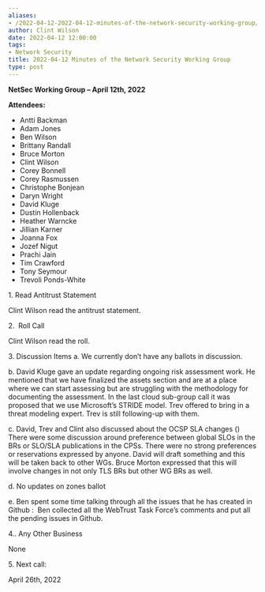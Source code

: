 ```yaml
---
aliases:
- /2022-04-12-2022-04-12-minutes-of-the-network-security-working-group/
author: Clint Wilson
date: 2022-04-12 12:00:00
tags:
- Network Security
title: 2022-04-12 Minutes of the Network Security Working Group
type: post
---
```


**NetSec Working Group – April 12th, 2022**

**Attendees:**

- Antti Backman
- Adam Jones
- Ben Wilson
- Brittany Randall
- Bruce Morton
- Clint Wilson
- Corey Bonnell
- Corey Rasmussen
- Christophe Bonjean
- Daryn Wright
- David Kluge
- Dustin Hollenback
- Heather Warncke
- Jillian Karner
- Joanna Fox
- Jozef Nigut
- Prachi Jain
- Tim Crawford
- Tony Seymour
- Trevoli Ponds-White

1. Read Antitrust Statement

Clint Wilson read the antitrust statement.

2.  Roll Call

Clint Wilson read the roll.

3. Discussion Items
a. We currently don’t have any ballots in discussion.

b. David Kluge gave an update regarding ongoing risk assessment work. He mentioned that we have finalized the assets section and are at a place where we can start assessing but are struggling with the methodology for documenting the assessment. In the last cloud sub-group call it was proposed that we use Microsoft’s STRIDE model. Trev offered to bring in a threat modeling expert. Trev is still following-up with them.

c. David, Trev and Clint also discussed about the OCSP SLA changes () There were some discussion around preference between global SLOs in the BRs or SLO/SLA publications in the CPSs. There were no strong preferences or reservations expressed by anyone. David will draft something and this will be taken back to other WGs. Bruce Morton expressed that this will involve changes in not only TLS BRs but other WG BRs as well.

d. No updates on zones ballot

e. Ben spent some time talking through all the issues that he has created in Github :  Ben collected all the WebTrust Task Force’s comments and put all the pending issues in Github.

4.. Any Other Business

None

5. Next call:

April 26th, 2022